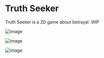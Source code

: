 # Truth Seeker


Truth Seeker is a 2D game about betrayal. WIP 

![image](https://github.com/user-attachments/assets/90f6f49e-b87d-4ea1-804d-35cc39a0c361)

![image](https://github.com/user-attachments/assets/3f62bb57-c8c5-43c1-88fd-64b48407e042)

![image](https://github.com/user-attachments/assets/1cfaefc2-01de-4cbf-9a23-442a5a46608c)
